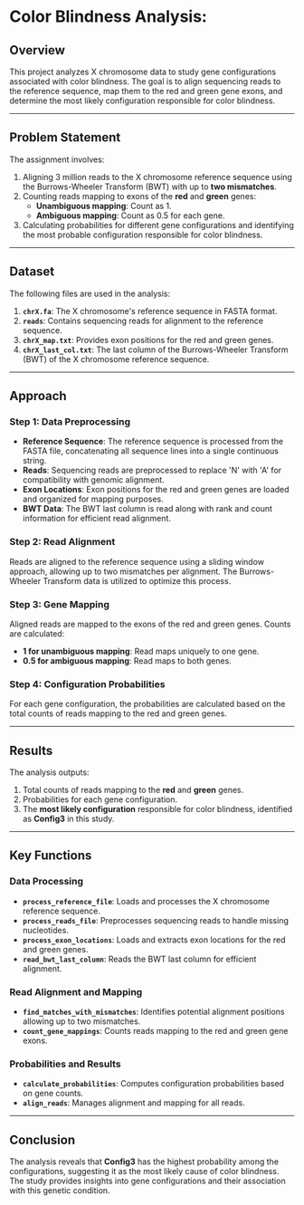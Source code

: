 # Color Blindness Analysis:

## Overview
This project analyzes X chromosome data to study gene configurations associated with color blindness. The goal is to align sequencing reads to the reference sequence, map them to the red and green gene exons, and determine the most likely configuration responsible for color blindness.

---

## Problem Statement
The assignment involves:
1. Aligning 3 million reads to the X chromosome reference sequence using the Burrows-Wheeler Transform (BWT) with up to **two mismatches**.
2. Counting reads mapping to exons of the **red** and **green** genes:
   - **Unambiguous mapping**: Count as 1.
   - **Ambiguous mapping**: Count as 0.5 for each gene.
3. Calculating probabilities for different gene configurations and identifying the most probable configuration responsible for color blindness.

---

## Dataset
The following files are used in the analysis:
1. **`chrX.fa`**: The X chromosome's reference sequence in FASTA format.
2. **`reads`**: Contains sequencing reads for alignment to the reference sequence.
3. **`chrX_map.txt`**: Provides exon positions for the red and green genes.
4. **`chrX_last_col.txt`**: The last column of the Burrows-Wheeler Transform (BWT) of the X chromosome reference sequence.

---

## Approach
### Step 1: Data Preprocessing
- **Reference Sequence**: The reference sequence is processed from the FASTA file, concatenating all sequence lines into a single continuous string.
- **Reads**: Sequencing reads are preprocessed to replace 'N' with 'A' for compatibility with genomic alignment.
- **Exon Locations**: Exon positions for the red and green genes are loaded and organized for mapping purposes.
- **BWT Data**: The BWT last column is read along with rank and count information for efficient read alignment.

### Step 2: Read Alignment
Reads are aligned to the reference sequence using a sliding window approach, allowing up to two mismatches per alignment. The Burrows-Wheeler Transform data is utilized to optimize this process.

### Step 3: Gene Mapping
Aligned reads are mapped to the exons of the red and green genes. Counts are calculated:
- **1 for unambiguous mapping**: Read maps uniquely to one gene.
- **0.5 for ambiguous mapping**: Read maps to both genes.

### Step 4: Configuration Probabilities
For each gene configuration, the probabilities are calculated based on the total counts of reads mapping to the red and green genes.

---

## Results
The analysis outputs:
1. Total counts of reads mapping to the **red** and **green** genes.
2. Probabilities for each gene configuration.
3. The **most likely configuration** responsible for color blindness, identified as **Config3** in this study.

---

## Key Functions
### Data Processing
- **`process_reference_file`**: Loads and processes the X chromosome reference sequence.
- **`process_reads_file`**: Preprocesses sequencing reads to handle missing nucleotides.
- **`process_exon_locations`**: Loads and extracts exon locations for the red and green genes.
- **`read_bwt_last_column`**: Reads the BWT last column for efficient alignment.

### Read Alignment and Mapping
- **`find_matches_with_mismatches`**: Identifies potential alignment positions allowing up to two mismatches.
- **`count_gene_mappings`**: Counts reads mapping to the red and green gene exons.

### Probabilities and Results
- **`calculate_probabilities`**: Computes configuration probabilities based on gene counts.
- **`align_reads`**: Manages alignment and mapping for all reads.

---

## Conclusion
The analysis reveals that **Config3** has the highest probability among the configurations, suggesting it as the most likely cause of color blindness. The study provides insights into gene configurations and their association with this genetic condition.


